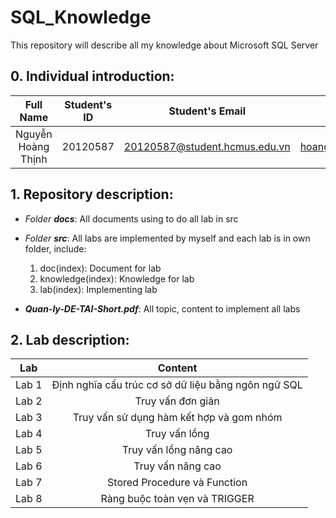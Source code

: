 # SQL_Knowledge
This repository will describe all my knowledge about Microsoft SQL Server

## 0. Individual introduction: 
| Full Name                  |   Student's ID   | Student's Email                    |      Individual Email              |
|:--------------------------:|:----------------:|:----------------------------------:|:----------------------------------:|
| Nguyễn Hoàng Thịnh         |  20120587        | 20120587@student.hcmus.edu.vn      | hoangthinhstkt@gmail.com       |

## 1. Repository description:
+ *Folder **docs***: All documents using to do all lab in src

+ *Folder **src***: All labs are implemented by myself and each lab is in own folder, include:
    1. doc(index): Document for lab
    2. knowledge(index): Knowledge for lab
    3. lab(index): Implementing lab

+ ***Quan-ly-DE-TAI-Short.pdf***: All topic, content to implement all labs

## 2. Lab description:
| Lab                 |   Content   |
|:--------------------------:|:----------------:|
|Lab 1 | Định nghĩa cấu trúc cơ sở dữ liệu bằng ngôn ngữ SQL|
|Lab 2 | Truy vấn đơn giản |
|Lab 3 | Truy vấn sử dụng hàm kết hợp và gom nhóm |
|Lab 4 | Truy vấn lồng |
|Lab 5 | Truy vấn lồng nâng cao |
|Lab 6 | Truy vấn nâng cao |
|Lab 7 | Stored Procedure và Function|
|Lab 8 | Ràng buộc toàn vẹn và TRIGGER|


